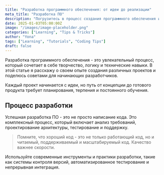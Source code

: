 ```yaml
---
title: "Разработка программного обеспечения: от идеи до реализации"
meta_title: "Разработка ПО"
description: "Погрузитесь в процесс создания программного обеспечения и узнайте о ключевых этапах разработки"
date: 2025-01-03T05:00:00Z
image: "/images/image-placeholder.png"
categories: ["Learning", "Tips & Tricks"]
author: "Yona"
tags: ["Learning", "Tutorials", "Coding Tips"]
draft: false
---
```


Разработка программного обеспечения - это увлекательный процесс, который сочетает в себе творчество, логику и технические навыки. В этой статье я расскажу о своем опыте создания различных проектов и поделюсь советами для начинающих разработчиков.

Каждый проект начинается с идеи, но путь от концепции до готового продукта требует планирования, терпения и постоянного обучения.

## Процесс разработки

Успешная разработка ПО - это не просто написание кода. Это комплексный процесс, который включает анализ требований, проектирование архитектуры, тестирование и поддержку.

> Помните, что хороший код - это не только работающий код, но и читаемый, поддерживаемый и масштабируемый код. Качество важнее скорости.

Используйте современные инструменты и практики разработки, такие как системы контроля версий, автоматизированное тестирование и непрерывная интеграция.
